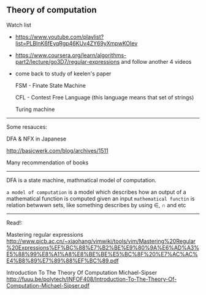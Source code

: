 ## Theory of computation

Watch list

- https://www.youtube.com/playlist?list=PLBlnK6fEyqRgp46KUv4ZY69yXmpwKOIev

- https://www.coursera.org/learn/algorithms-part2/lecture/go3D7/regular-expressions and follow another 4 videos

- come back to study of keelen's paper

    FSM - Finate State Machine

    CFL - Contest Free Language (this language means that set of strings)

    Turing machine

  

-----

Some resauces:

DFA & NFX in Japanese

http://basicwerk.com/blog/archives/1511

Many recommendation of books


------

DFA is a state machine, mathmatical model of computation.

`a model of computation` is a model which describes how an output of a mathematical function is computed given an input
`mathematical functin` is relation betwwwn sets, like something describes by using ∈,  ∩ and etc


------

Read!:

Mastering regular expressions
http://www.picb.ac.cn/~xiaohang/vimwiki/tools/vim/Mastering%20Regular%20Expressions%EF%BC%88%E7%B2%BE%E9%80%9A%E6%AD%A3%E5%88%99%E8%A1%A8%E8%BE%BE%E5%BC%8F%20%E7%AC%AC%E4%B8%89%E7%89%88%EF%BC%89.pdf

Introduction To The Theory Of Computation Michael-Sipser
http://fuuu.be/polytech/INFOF408/Introduction-To-The-Theory-Of-Computation-Michael-Sipser.pdf




